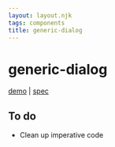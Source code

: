 ```yaml
---
layout: layout.njk
tags: components
title: generic-dialog
---
```


# generic-dialog

[demo](https://modest-bhaskara-e8742f.netlify.app/generic-dialog/demo/index.html) | [spec](https://www.w3.org/TR/wai-aria-practices/#dialog_modal)

## To do

- Clean up imperative code